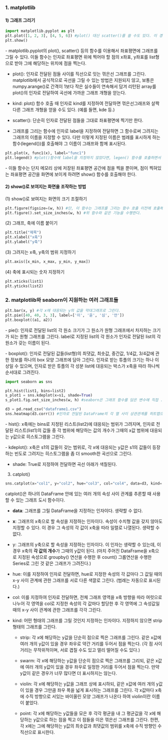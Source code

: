 ### 1. matplotlib

#### 1) 그래프 그리기

```python
import matplotlib.pyplot as plt
plt.plot([1, 2, 3], [4, 5, 6]) #plot() 대신 scatter()를 쓸 수도 있다. 이 경우 그래프 대신 점만 찍힌다.
plt.show()
```

\- matplotlib.pyplot의 plot(), scatter() 등의 함수를 이용해서 좌표평면에 그래프를 그릴 수 있다. 이들 함수는 인자로 좌표평면 위에 찍어야 할 점의 x좌표, y좌표를 list형으로 받아 그에 해당하는 위치에 점을 찍는다. 

- plot(): 인자로 전달된 점들 사이를 직선으로 잇는 꺾은선 그래프를 그린다. matplotlib에서 공식적으로 곡선을 그릴 수 있는 방법은 지원되지 않고, 보통은 numpy.arange()로 간격이 1보다 작은 실수들이 연속해서 담겨 리턴된 array를 plot()의 인자로 전달하여 곡선에 가까운 그래프 개형을 얻는다.

- kind: plot() 함수 호출 때 인자로 kind를 지정하여 전달하면 꺾은선그래프와 살짝 다른 그래프 개형을 얻을 수도 있다. (예를 들면, kde 등.)

- scatter(): 단순히 인자로 전달된 점들을 그대로 좌표평면에 찍기만 한다.

- 그래프를 그리는 함수에 인자로 label을 지정하여 전달하면 그 함수로써 그려지는 그래프의 이름을 지정할 수 있다. 다만 이렇게 지정된 이름은 범례를 표시하게 하는 함수(legend())를 호출해야 그 이름이 그래프와 함께 표시된다.

```python
plt.plot(x, func1(x), label="func1")
plt.legend() #plot()함수에 label을 지정하지 않았다면, legen() 함수를 호출하면서 인자로 각 그래프의 이름을 리스트에 담아서 전달해도 같은 기능을 수행한다.
```

\- 이들 함수는 단지 메모리 상에 저장된 좌표평면 공간에 점을 찍을 뿐이며, 점이 찍혀있는 좌표평면 공간을 화면에 보이게 하려면 show() 함수를 호출해야 한다.


#### 2) show()로 보여지는 화면을 조작하는 방법


(1) show()로 보여지는 화면의 크기 조절하기

```python
plt.figure(figsize=(w, h)) #단, 이 함수는 그래프를 그리는 함수 호출 이전에 호출해야 적용된다.
plt.figure().set_size_inches(w, h) #위 함수와 같은 기능을 수행한다.
```


(2) 그래프, 축에 이름 붙이기

```python
plt.title("제목")
plt.xlabel("x축")
plt.ylabel("y축")
```


(3) 그려지는 x축, y축의 범위 지정하기

```python
plt.axis([x_min, x_max, y_min, y_max])
```

(4) 축에 표시되는 숫자 지정하기

```python
plt.xticks(list1)
plt.yticks(list2)
```



### 2. matplotlib와 seaborn이 지원하는 여러 그래프들

```python
plt.bar(x, y) #각 x에 대응되는 y의 값을 막대그래프로 그린다.
plt.pie([40, 40, 3, 3], label=['이', '윤', '심', '안']) 
plt.boxplot((a1, a2)) 
```

\- pie(): 인자로 전달된 list의 각 원소 크기가 그 원소가 원형 그래프에서 차지하는 크기가 되는 원형 그래프를 그린다. label로 지정된 list의 각 원소가 인자로 전달된 list의 각 원소가 갖는 이름이 된다.

\- boxplot(): 인자로 전달된 값들(list형)의 최댓값, 최솟값, 중간값, 1/4값, 3/4값에 관한 정보를 하나의 box 모양 그래프에 담아 그린다. 인자로 받는 튜플의 크기는 하나 이상일 수 있으며, 인자로 받은 튜플의 각 성분 list에 대응되는 박스가 x축을 따라 하나씩 순서대로 그려진다.


```python
import seaborn as sns

plt.hist(list1, bins=list2)
s_plot1 = sns.kdeplot(x=s1, shade=True) 
s_plot1.fig.set_size_inches(w, h) #seaborn은 그래프 함수를 담은 변수에 직접 .fig.set_size_inches() 함수를 써서 그 크기를 정할 수 있다.

d3 = pd.read_csv("dataframe1.csv")
sns.heatmap(d3.corr()) #인자로 전달된 DataFrame의 각 열 사이 상관관계를 히트맵으로 그린다.
```

\- hist(): x축에는 bins로 지정된 리스트(list2)에 대응되는 범위가 그려지며, 인자로 전달된 리스트(list1)의 값들 중 각 범위에 해당하는 값의 개수가 그때의 x값 범위에 대응되는 y값으로 히스토그램을 그린다. 

\- kdeplot(): x축은 s1의 값들이 갖는 범위로, 각 x에 대응되는 y값은 s1의 값들이 등장하는 빈도로 그려지는 히스토그램을 좀 더 smooth한 곡선으로 그린다. 

  - shade: True로 지정하여 전달하면 곡선 아래가 색칠된다. 




3. catplot()

```python
sns.catplot(x="col1", y="col2", hue="col3", col="col4", data=d3, kind='strip')
```

catplot()은 하나의 DataFrame 안에 있는 여러 개의 속성 사이 관계를 추론할 때 사용할 수 있는 그래프 도시 함수이다.

- **data**: 그래프를 그릴 DataFrame을 지정하는 인자이다. 생략할 수 없다.

- **x**: 그래프의 x축으로 할 속성을 지정하는 인자이다. 속성이 수치형 값을 갖지 않아도 지정할 수 있다. 이 경우 그 속성의 각 값이 x축을 따라 일렬로 나열된다. 생략할 수 없다.

- y: 그래프의 y축으로 할 속성을 지정하는 인자이다. 이 인자는 생략할 수 있는데, 이 경우 x축의 **각 값의 개수**가 그때의 y값이 된다. (마치 주어진 DataFrame을 x축으로 지정된 속성으로 groupby() 연산을 수행한 후 count() 그룹연산을 수행한 Series로 그린 것 같은 그래프가 그려진다.)

- hue: 이를 지정하여 인자로 전달하면, hue로 지정한 속성의 각 값마다 그 값일 때의 x-y 사이 관계에 관한 그래프를 서로 다른 색깔로 그린다. (범례는 자동으로 표시된다.)

- col: 이를 지정하여 인자로 전달하면, 전체 그래프 영역을 x축 방향을 따라 여럿으로 나누어 각 영역을 col로 지정한 속성의 각 값마다 할당한 후 각 영역에 그 속성값일 때의 x-y 사이 관계에 관한 그래프를 각각 그린다.

- kind: 어떤 형태의 그래프를 그릴 것인지 지정하는 인자이다. 지정하지 않으면 strip 형태의 그래프를 그린다.

  - strip: 각 x에 해당하는 y값을 단순히 점으로 찍은 그래프를 그린다. 같은 x값에 여러 개의 y값이 있을 경우 좌우로 약간 거리를 두어서 점을 찍는다. (각 점 사이 거리는 무작위적이며, 서로 겹칠 수도 있고 멀리 떨어질 수도 있다.)

  - swarm: 각 x에 해당하는 y값을 단순히 점으로 찍은 그래프를 그리되, 같은 x값에 여러 개의 y값이 있을 경우 좌우로 일정한 거리를 두어서 점을 찍는다. 만약 y값이 같은 경우가 너무 많다면 더 표시하지는 않는다.

  - violin: 각 x에 해당하는 y값을 그래프 상에 표시하되, 같은 x값에 여러 개의 y값이 있을 경우 그만큼 좌우 폭을 넓게 표시하는 그래프를 그린다. 각 x값마다 x축에 수직 방향으로 서있는 바이올린 모양 그래프가 나온다 하여 violin이란 이름이 붙었다. 

  - point: 각 x에 해당하는 y값들을 모은 후 각각 평균을 내 그 평균값을 각 x에 해당하는 y값으로 하는 점을 찍고 이 점들을 이은 꺾은선 그래프를 그린다. 한편, 각 x에는 그에 해당하는 y값의 최솟값과 최댓값의 범위를 x축에 수직 방향인 수직선으로 표시한다.


